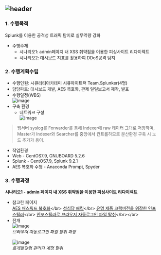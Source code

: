 ![header](https://capsule-render.vercel.app/api?type=venom&color=auto&height=200&section=header&text=스플렁크를%20이용한%20공격성%20트래픽%20탐지&fontSize=40&)
---
### 1. 수행목적</br>
Splunk를 이용한 공격성 트래픽 탐지로 실무역량 강화</br>
* 수행주제
  * 시나리오1: admin페이지 내 XSS 취약점을 이용한 피싱사이트 리다이렉트</br>
  * 시나리오2: 대시보드 지표를 활용하여 DDoS공격 탐지</br>
### 2. 수행계획수립</br>
* 수행인원: 시큐리티아카데미 시큐아이트랙 Team.Splunker(4명)</br>
* 담당파트: 대시보드 개발, AES 복호화, 관제 일일보고서 제작, 발표</br>
* 수행일정(WBS)</br>
![image](https://github.com/mkmkkim/splunk_dashboard/assets/74914390/3c50415b-4257-44e3-9439-41a9afc3f7b6)</br>
* 구축 환경</br>
  * 네트워크 구성</br>
![image](https://github.com/mkmkkim/splunk_dashboard/assets/74914390/0462798d-c2ea-4e31-85f1-82e8a0db0ea7)</br>
 > 웹서버 syslog를 Forwarder를 통해 Indexer에 raw 데이터 그대로 저장하며,</br>
 > Master가 Indexer와 Searcher를 중앙에서 컨트롤하므로 분산환경 구축 시 노드 추가가 용이. </br>
  * 작업환경</br>
   * Web - CentOS7.9, GNUBOARD 5.2.6</br>
   * Splunk - CentOS7.9, Splunk 9.2.1</br>
   * AES 복호화 수행 - Anaconda Prompt, Spyder</br>
### 3. 수행과정</br>
__시나리오1 - admin 페이지 내 XSS 취약점을 이용한 피싱사이트 리다이렉트__</br>
* 참고한 페이지</br>
[AES 패스워드 복호화](https://nampill.tistory.com/entry/%ED%81%AC%EB%A1%AC-%EB%B8%8C%EB%9D%BC%EC%9A%B0%EC%A0%80-%EA%B3%84%EC%A0%95%EC%A0%95%EB%B3%B4-%EC%B6%94%EC%B6%9C%EB%B9%84%EB%B0%80%EB%B2%88%ED%98%B8-%EB%B3%B5%ED%98%B8%ED%99%94,"")</br>
[성심당 해킹](https://m.boannews.com/html/detail.html?idx=129583,"성심당%20해킹")</br>
[유명 제품 크랙버전을 위장한 인포스틸러](https://m.boannews.com/html/detail.html?idx=128626,"유명%20제품%20크랙버전을%20위장한%20인포스틸러")</br>
[인포스틸러로 브라우저 자동로그인 파일 탈취](https://m.boannews.com/html/detail.html?tab_type=1&idx=127372,"인포스틸러로%20브라우저%20자동로그인%20파일%20탈취")</br></br>
* 전개</br>
![image](https://github.com/mkmkkim/splunk_dashboard/assets/74914390/bc847e54-aa38-4a08-bafd-effaf3629ed9)</br>
_브라우저 자동로그인 파일 탈취 과정</br></br>_
![image](https://github.com/mkmkkim/splunk_dashboard/assets/74914390/2de58b5e-3514-4110-9d4b-b7166a9b8032)</br>
_트래블닷컴 관리자 계정 탈취</br>_

</br>
